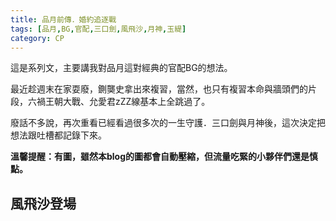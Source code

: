 ```yaml
---
title: 品月前傳．婚約追逐戰
tags: [品月,BG,官配,三口劍,風飛沙,月神,玉緹]
category: CP
---
```


這是系列文，主要講我對品月這對經典的官配BG的想法。

最近趁週末在家耍廢，鍘龑史拿出來複習，當然，也只有複習本命與牆頭們的片段，六禍王朝大戰、允愛君zZZ線基本上全跳過了。

廢話不多說，再次重看已經看過很多次的一生守護．三口劍與月神後，這次決定把想法跟吐槽都記錄下來。

**溫馨提醒：有圖，雖然本blog的圖都會自動壓縮，但流量吃緊的小夥伴們還是慎點。**

<!--more-->

## 風飛沙登場

